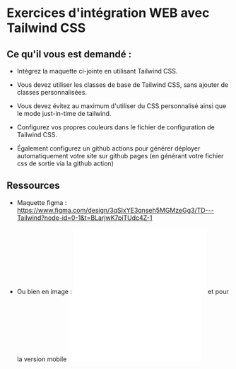 # Exercices d'intégration WEB avec Tailwind CSS

## Ce qu'il vous est demandé :

- Intégrez la maquette ci-jointe en utilisant Tailwind CSS.

- Vous devez utiliser les classes de base de Tailwind CSS, sans ajouter de classes personnalisées.

- Vous devez évitez au maximum d'utiliser du CSS personnalisé ainsi que le mode just-in-time de tailwind.

- Configurez vos propres couleurs dans le fichier de configuration de Tailwind CSS.

- Également configurez un github actions pour générer déployer automatiquement votre site sur github pages (en générant votre fichier css de sortie via la github action)

## Ressources

- Maquette figma : https://www.figma.com/design/3qSIxYE3qnseh5MGMzeGg3/TD---Tailwind?node-id=0-1&t=BLarjwK7piTUdc4Z-1

- Ou bien en image : ![maquette](./maquettes/homepage.pdf) et pour la version mobile ![maquette](./maquettes/homepage_mobile.pdf)
